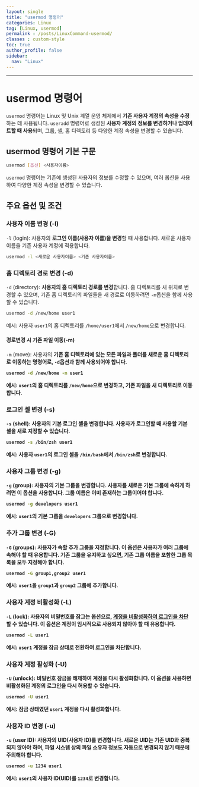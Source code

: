 ```yaml
---
layout: single
title: "usermod 명령어"
categories: Linux
tag: [Linux, usermod]
permalink : /posts/LinuxCommand-usermod/
classes : custom-style
toc: true
author_profile: false
sidebar:
  nav: "Linux"
---
```


<hr>

# usermod 명령어

`usermod` 명령어는 Linux 및 Unix 계열 운영 체제에서 **기존 사용자 계정의 속성을 수정**하는 데 사용됩니다. `useradd` 명령어로 생성된 <b>사용자 계정의 정보를 변경하거나 업데이트할 때 사용</b>되며, 그룹, 셸, 홈 디렉토리 등 다양한 계정 속성을 변경할 수 있습니다.

## usermod 명령어 기본 구문

```bash
usermod [옵션] <사용자이름>
```

`usermod` 명령어는 기존에 생성된 사용자의 정보를 수정할 수 있으며, 여러 옵션을 사용하여 다양한 계정 속성을 변경할 수 있습니다.

## 주요 옵션 및 조건

### 사용자 이름 변경 (-l)

`-l` (login): 사용자의 <b>로그인 이름(사용자 이름)을 변경</b>할 때 사용합니다. 새로운 사용자 이름을 기존 사용자 계정에 적용합니다.

```bash
usermod -l <새로운 사용자이름> <기존 사용자이름>
```

### 홈 디렉토리 경로 변경 (-d)

`-d` (directory): <b>사용자의 홈 디렉토리 경로를 변경</b>합니다. 홈 디렉토리를 새 위치로 변경할 수 있으며, 기존 홈 디렉토리의 파일들을 새 경로로 이동하려면 `-m`옵션을 함께 사용할 수 있습니다.

```bash
usermod -d /new/home user1
```

예시: 사용자 `user1`의 홈 디렉토리를 `/home/user1`에서 `/new/home`으로 변경합니다.

#### 경로변경 시 기존 파일 이동(-m)

`-m` (move): 사용자의 <b>기존 홈 디렉토리에 있는 모든 파일과 폴더를 새로운 홈 디렉토리로 이동<b>하는 명령어로, `-d`옵션과 함께 사용되어야 합니다.

```bash
usermod -d /new/home -m user1
```

예시: `user1`의 홈 디렉토리를 `/new/home`으로 변경하고, 기존 파일을 새 디렉토리로 이동합니다.

### 로그인 셸 변경 (-s)

`-s` (shell): 사용자의 <b>기본 로그인 셸을 변경</b>합니다. 사용자가 로그인할 때 사용할 기본 셸을 새로 지정할 수 있습니다.

```bash
usermod -s /bin/zsh user1
```

예시: 사용자 `user1`의 로그인 셸을 `/bin/bash`에서 `/bin/zsh`로 변경합니다.

### 사용자 그룹 변경 (-g)

`-g` (group): 사용자의 <b>기본 그룹을 변경</b>합니다. 사용자를 새로운 기본 그룹에 속하게 하려면 이 옵션을 사용합니다. 그룹 이름은 이미 존재하는 그룹이어야 합니다.

```bash
usermod -g developers user1
```

예시: `user1`의 기본 그룹을 `developers` 그룹으로 변경합니다.

### 추가 그룹 변경 (-G)

`-G` (groups): 사용자가 속할 <b>추가 그룹을 지정</b>합니다. 이 옵션은 사용자가 여러 그룹에 속해야 할 때 유용합니다. 기존 그룹을 유지하고 싶으면, 기존 그룹 이름을 포함한 그룹 목록을 모두 지정해야 합니다.

```bash
usermod -G group1,group2 user1
```

예시: `user1`을 `group1`과 `group2` 그룹에 추가합니다.

### 사용자 계정 비활성화 (-L)

`-L` (lock): <b>사용자의 비밀번호를 잠그는 옵션</b>으로, <u>계정을 비활성화하여 로그인을 차단</u>할 수 있습니다. 이 옵션은 계정이 임시적으로 사용되지 않아야 할 때 유용합니다.

```bash
usermod -L user1
```

예시: `user1` 계정을 잠금 상태로 전환하여 로그인을 차단합니다.

### 사용자 계정 활성화 (-U)

`-U` (unlock): <b>비밀번호 잠금을 해제하여 계정을 다시 활성화</b>합니다. 이 옵션을 사용하면 비활성화된 계정의 로그인을 다시 허용할 수 있습니다.

```bash
usermod -U user1
```

예시: 잠금 상태였던 `user1` 계정을 다시 활성화합니다.

### 사용자 ID 변경 (-u)

`-u` (user ID): 사용자의 <b>UID(사용자 ID)를 변경</b>합니다. 새로운 UID는 기존 UID와 중복되지 않아야 하며, 파일 시스템 상의 파일 소유자 정보도 자동으로 변경되지 않기 때문에 주의해야 합니다.

```bash
usermod -u 1234 user1
```

예시: `user1`의 사용자 ID(UID)를 `1234`로 변경합니다.
